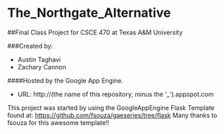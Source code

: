 The_Northgate_Alternative
=========================

##Final Class Project for CSCE 470 at Texas A&amp;M University

###Created by:
- Austin Taghavi
- Zachary Cannon


####Hosted by the Google App Engine.
- URL: http://(the name of this repository, minus the '_').appspot.com


This project was started by using the GoogleAppEngine Flask Template found at: https://github.com/fsouza/gaeseries/tree/flask
Many thanks to fsouza for this awesome template!! 
